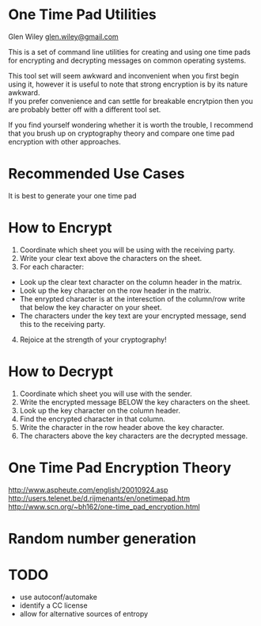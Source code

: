 One Time Pad Utilities
======================

Glen Wiley <glen.wiley@gmail.com>

This is a set of command line utilities for creating and using one time pads
for encrypting and decrypting messages on common operating systems.

This tool set will seem awkward and inconvenient when you first begin using it, however it is useful to note that strong encryption is by its nature awkward.  
If you prefer convenience and can settle for breakable encrytpion then you are probably better off with a different tool set.

If you find yourself wondering whether it is worth the trouble, I recommend that you brush up on cryptography theory and compare one time pad encryption with other approaches.

Recommended Use Cases
=====================

It is best to generate your one time pad 

How to Encrypt
==============
1. Coordinate which sheet you will be using with the receiving party.
2. Write your clear text above the characters on the sheet.
3. For each character:
- Look up the clear text character on the column header in the matrix.
- Look up the key character on the row header in the matrix.
- The enrypted character is at the interesction of the column/row write that below the key character on your sheet.
- The characters under the key text are your encrypted message, send this to the receiving party.
4. Rejoice at the strength of your cryptography!

How to Decrypt
==============
1. Coordinate which sheet you will use with the sender.
2. Write the encrypted message BELOW the key characters on the sheet.
3. Look up the key character on the column header.
4. Find the encrypted character in that column.
5. Write the character in the row header above the key character.
6. The characters above the key characters are the decrypted message.

One Time Pad Encryption Theory
==============================

http://www.aspheute.com/english/20010924.asp
http://users.telenet.be/d.rijmenants/en/onetimepad.htm
http://www.scn.org/~bh162/one-time_pad_encryption.html

Random number generation
========================

TODO
====
* use autoconf/automake
* identify a CC license
* allow for alternative sources of entropy
